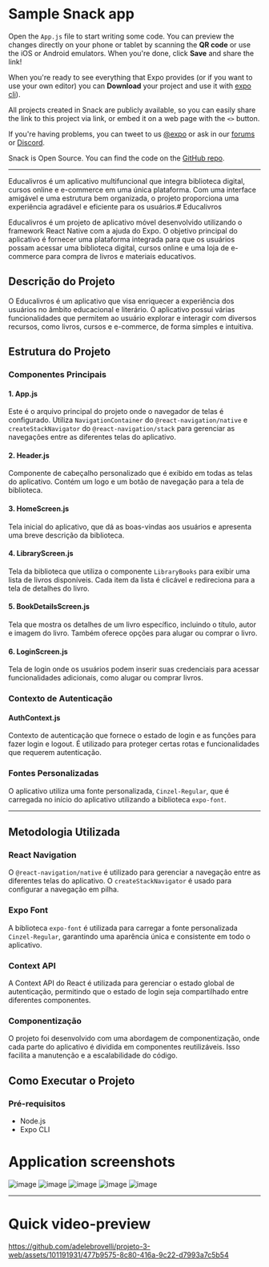 # Sample Snack app

Open the `App.js` file to start writing some code. You can preview the changes directly on your phone or tablet by scanning the **QR code** or use the iOS or Android emulators. When you're done, click **Save** and share the link!

When you're ready to see everything that Expo provides (or if you want to use your own editor) you can **Download** your project and use it with [expo cli](https://docs.expo.dev/get-started/installation/#expo-cli)).

All projects created in Snack are publicly available, so you can easily share the link to this project via link, or embed it on a web page with the `<>` button.

If you're having problems, you can tweet to us [@expo](https://twitter.com/expo) or ask in our [forums](https://forums.expo.dev/c/expo-dev-tools/61) or [Discord](https://chat.expo.dev/).

Snack is Open Source. You can find the code on the [GitHub repo](https://github.com/expo/snack).
_________________________________

Educalivros é um aplicativo multifuncional que integra biblioteca digital, cursos online e e-commerce em uma única plataforma. Com uma interface amigável e uma estrutura bem organizada, o projeto proporciona uma experiência agradável e eficiente para os usuários.# Educalivros

Educalivros é um projeto de aplicativo móvel desenvolvido utilizando o framework React Native com a ajuda do Expo. O objetivo principal do aplicativo é fornecer uma plataforma integrada para que os usuários possam acessar uma biblioteca digital, cursos online e uma loja de e-commerce para compra de livros e materiais educativos.

## Descrição do Projeto

O Educalivros é um aplicativo que visa enriquecer a experiência dos usuários no âmbito educacional e literário. O aplicativo possui várias funcionalidades que permitem ao usuário explorar e interagir com diversos recursos, como livros, cursos e e-commerce, de forma simples e intuitiva.

## Estrutura do Projeto

### Componentes Principais

#### 1. App.js

Este é o arquivo principal do projeto onde o navegador de telas é configurado. Utiliza `NavigationContainer` do `@react-navigation/native` e `createStackNavigator` do `@react-navigation/stack` para gerenciar as navegações entre as diferentes telas do aplicativo.

#### 2. Header.js

Componente de cabeçalho personalizado que é exibido em todas as telas do aplicativo. Contém um logo e um botão de navegação para a tela de biblioteca.

#### 3. HomeScreen.js

Tela inicial do aplicativo, que dá as boas-vindas aos usuários e apresenta uma breve descrição da biblioteca.

#### 4. LibraryScreen.js

Tela da biblioteca que utiliza o componente `LibraryBooks` para exibir uma lista de livros disponíveis. Cada item da lista é clicável e redireciona para a tela de detalhes do livro.

#### 5. BookDetailsScreen.js

Tela que mostra os detalhes de um livro específico, incluindo o título, autor e imagem do livro. Também oferece opções para alugar ou comprar o livro.

#### 6. LoginScreen.js

Tela de login onde os usuários podem inserir suas credenciais para acessar funcionalidades adicionais, como alugar ou comprar livros.

### Contexto de Autenticação

#### AuthContext.js

Contexto de autenticação que fornece o estado de login e as funções para fazer login e logout. É utilizado para proteger certas rotas e funcionalidades que requerem autenticação.

### Fontes Personalizadas

O aplicativo utiliza uma fonte personalizada, `Cinzel-Regular`, que é carregada no início do aplicativo utilizando a biblioteca `expo-font`.
_________________________________
## Metodologia Utilizada

### React Navigation

O `@react-navigation/native` é utilizado para gerenciar a navegação entre as diferentes telas do aplicativo. O `createStackNavigator` é usado para configurar a navegação em pilha.

### Expo Font

A biblioteca `expo-font` é utilizada para carregar a fonte personalizada `Cinzel-Regular`, garantindo uma aparência única e consistente em todo o aplicativo.

### Context API

A Context API do React é utilizada para gerenciar o estado global de autenticação, permitindo que o estado de login seja compartilhado entre diferentes componentes.

### Componentização

O projeto foi desenvolvido com uma abordagem de componentização, onde cada parte do aplicativo é dividida em componentes reutilizáveis. Isso facilita a manutenção e a escalabilidade do código.

## Como Executar o Projeto

### Pré-requisitos

- Node.js
- Expo CLI

# Application screenshots

![image](https://github.com/adelebrovelli/projeto-3-web/assets/101191931/6bbd6780-5a87-46b2-8b97-388506a1c649)
![image](https://github.com/adelebrovelli/projeto-3-web/assets/101191931/6a046b7a-949f-4809-81b5-11c9d5f1e28e)
![image](https://github.com/adelebrovelli/projeto-3-web/assets/101191931/1f5c846f-0836-4685-8dba-0840f22f04f6)
![image](https://github.com/adelebrovelli/projeto-3-web/assets/101191931/36e90a8d-d7dc-41f4-b7cc-d5f9c1d373ca)
![image](https://github.com/adelebrovelli/projeto-3-web/assets/101191931/af324b9e-f14a-407d-81a6-6d92af4d715f)

_________________________________
# Quick video-preview
https://github.com/adelebrovelli/projeto-3-web/assets/101191931/477b9575-8c80-416a-9c22-d7993a7c5b54

